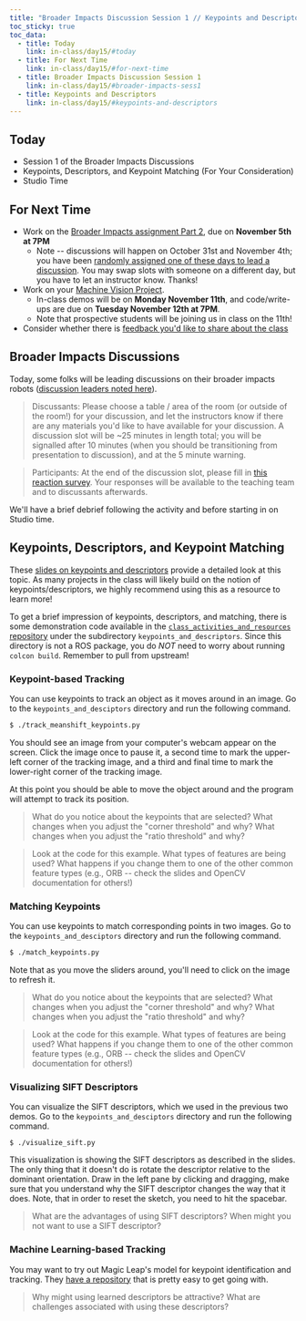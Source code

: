 ```yaml
---
title: "Broader Impacts Discussion Session 1 // Keypoints and Descriptors"
toc_sticky: true
toc_data:
  - title: Today
    link: in-class/day15/#today
  - title: For Next Time
    link: in-class/day15/#for-next-time
  - title: Broader Impacts Discussion Session 1
    link: in-class/day15/#broader-impacts-sess1
  - title: Keypoints and Descriptors
    link: in-class/day15/#keypoints-and-descriptors
---
```


## Today

* Session 1 of the Broader Impacts Discussions
* Keypoints, Descriptors, and Keypoint Matching (For Your Consideration)
* Studio Time

## For Next Time
* Work on the [Broader Impacts assignment Part 2](../assignments/broader_impacts), due on **November 5th at 7PM** 
  * Note -- discussions will happen on October 31st and November 4th; you have been [randomly assigned one of these days to lead a discussion](https://docs.google.com/spreadsheets/d/1t2wJVq1ryEH47zOyPqVHE0VHtDHGa2fm6ehskNi13aA/edit?usp=sharing). You may swap slots with someone on a different day, but you have to let an instructor know. Thanks!
* Work on your [Machine Vision Project](../assignments/computer_vision_project).
    * In-class demos will be on **Monday November 11th**, and code/write-ups are due on **Tuesday November 12th at 7PM**.
    * Note that prospective students will be joining us in class on the 11th!
* Consider whether there is [feedback you'd like to share about the class](https://forms.gle/giCwA1pkr4y3e4T37)


## Broader Impacts Discussions
Today, some folks will be leading discussions on their broader impacts robots ([discussion leaders noted here](https://docs.google.com/spreadsheets/d/1t2wJVq1ryEH47zOyPqVHE0VHtDHGa2fm6ehskNi13aA/edit?usp=sharing)). 

> Discussants: Please choose a table / area of the room (or outside of the room!) for your discussion, and let the instructors know if there are any materials you'd like to have available for your discussion. A discussion slot will be ~25 minutes in length total; you will be signalled after 10 minutes (when you should be transitioning from presentation to discussion), and at the 5 minute warning.

> Participants: At the end of the discussion slot, please fill in [this reaction survey](https://forms.gle/4ca9JKVPe3pbwFy1A). Your responses will be available to the teaching team and to discussants afterwards.

We'll have a brief debrief following the activity and before starting in on Studio time.


## Keypoints, Descriptors, and Keypoint Matching
These [slides on keypoints and descriptors](https://docs.google.com/presentation/d/1W5qOiU6j7BKMcFe0sz1O4hAH28Mn_Gop9aNaXafDN2g/edit?usp=sharing) provide a detailed look at this topic. As many projects in the class will likely build on the notion of keypoints/descriptors, we highly recommend using this as a resource to learn more!

To get a brief impression of keypoints, descriptors, and matching, there is some demonstration code available in the [``class_activities_and_resources`` repository](https://github.com/comprobo24/class_activities_and_resources) under the subdirectory ``keypoints_and_descriptors``. Since this directory is not a ROS package, you do *NOT* need to worry about running ``colcon build``. Remember to pull from upstream!

### Keypoint-based Tracking

You can use keypoints to track an object as it moves around in an image.  Go to the ``keypoints_and_desciptors`` directory and run the following command.

```bash
$ ./track_meanshift_keypoints.py
```

You should see an image from your computer's webcam appear on the screen.  Click the image once to pause it, a second time to mark the upper-left corner of the tracking image, and a third and final time to mark the lower-right corner of the tracking image.

At this point you should be able to move the object around and the program will attempt to track its position.

> What do you notice about the keypoints that are selected? What changes when you adjust the "corner threshold" and why? What changes when you adjust the "ratio threshold" and why?

> Look at the code for this example. What types of features are being used? What happens if you change them to one of the other common feature types (e.g., ORB -- check the slides and OpenCV documentation for others!)


### Matching Keypoints
You can use keypoints to match corresponding points in two images.  Go to the ``keypoints_and_desciptors`` directory and run the following command.

```bash
$ ./match_keypoints.py
```
Note that as you move the sliders around, you'll need to click on the image to refresh it.

> What do you notice about the keypoints that are selected? What changes when you adjust the "corner threshold" and why? What changes when you adjust the "ratio threshold" and why?

> Look at the code for this example. What types of features are being used? What happens if you change them to one of the other common feature types (e.g., ORB -- check the slides and OpenCV documentation for others!)


### Visualizing SIFT Descriptors
You can visualize the SIFT descriptors, which we used in the previous two demos. Go to the ``keypoints_and_desciptors`` directory and run the following command.

```
$ ./visualize_sift.py
```

This visualization is showing the SIFT descriptors as described in the slides.  The only thing that it doesn't do is rotate the descriptor relative to the dominant orientation.  Draw in the left pane by clicking and dragging, make sure that you understand why the SIFT descriptor changes the way that it does.  Note, that in order to reset the sketch, you need to hit the spacebar.

> What are the advantages of using SIFT descriptors? When might you not want to use a SIFT descriptor?


### Machine Learning-based Tracking
You may want to try out Magic Leap's model for keypoint identification and tracking.  They [have a repository](https://github.com/magicleap/SuperGluePretrainedNetwork) that is pretty easy to get going with.

> Why might using learned descriptors be attractive? What are challenges associated with using these descriptors?
